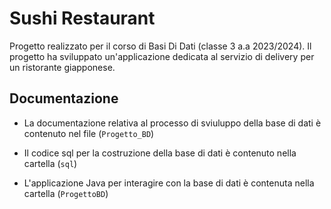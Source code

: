 # Sushi Restaurant

Progetto realizzato per il corso di Basi Di Dati (classe 3 a.a 2023/2024). Il progetto ha sviluppato un'applicazione dedicata al servizio di delivery per un ristorante
giapponese.

## Documentazione

* La documentazione relativa al processo di sviuluppo della base di dati è contenuto nel file  (`Progetto_BD`)

* Il codice sql per la costruzione della base di dati è contenuto nella cartella  (`sql`)
* L'applicazione Java per interagire con la base di dati è contenuta nella cartella  (`ProgettoBD`)
